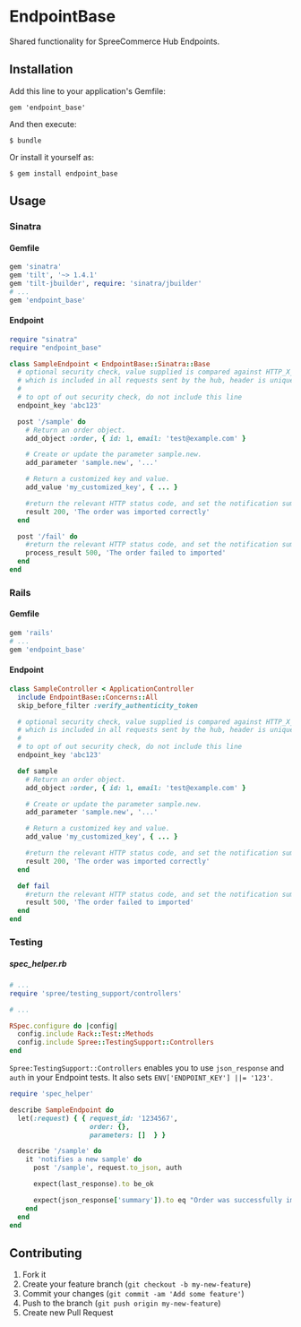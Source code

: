 # EndpointBase

Shared functionality for SpreeCommerce Hub Endpoints.

## Installation

Add this line to your application's Gemfile:

    gem 'endpoint_base'

And then execute:

    $ bundle

Or install it yourself as:

    $ gem install endpoint_base

## Usage

### Sinatra

#### Gemfile

```ruby
gem 'sinatra'
gem 'tilt', '~> 1.4.1'
gem 'tilt-jbuilder', require: 'sinatra/jbuilder'
# ...
gem 'endpoint_base'
```

#### Endpoint

```ruby
require "sinatra"
require "endpoint_base"

class SampleEndpoint < EndpointBase::Sinatra::Base
  # optional security check, value supplied is compared against HTTP_X_HUB_TOKEN header
  # which is included in all requests sent by the hub, header is unique per integration.
  #
  # to opt of out security check, do not include this line
  endpoint_key 'abc123'

  post '/sample' do
    # Return an order object.
    add_object :order, { id: 1, email: 'test@example.com' }

    # Create or update the parameter sample.new.
    add_parameter 'sample.new', '...'

    # Return a customized key and value.
    add_value 'my_customized_key', { ... }

    #return the relevant HTTP status code, and set the notification summary.
    result 200, 'The order was imported correctly'
  end

  post '/fail' do
    #return the relevant HTTP status code, and set the notification summary.
    process_result 500, 'The order failed to imported'
  end
end

```

### Rails

#### Gemfile

```ruby
gem 'rails'
# ...
gem 'endpoint_base'
```

#### Endpoint

```ruby
class SampleController < ApplicationController
  include EndpointBase::Concerns::All
  skip_before_filter :verify_authenticity_token

  # optional security check, value supplied is compared against HTTP_X_HUB_TOKEN header
  # which is included in all requests sent by the hub, header is unique per integration.
  #
  # to opt of out security check, do not include this line
  endpoint_key 'abc123'

  def sample
    # Return an order object.
    add_object :order, { id: 1, email: 'test@example.com' }

    # Create or update the parameter sample.new.
    add_parameter 'sample.new', '...'

    # Return a customized key and value.
    add_value 'my_customized_key', { ... }

    #return the relevant HTTP status code, and set the notification summary.
    result 200, 'The order was imported correctly'
  end

  def fail
    #return the relevant HTTP status code, and set the notification summary.
    result 500, 'The order failed to imported'
  end
end

```

### Testing

##### spec_helper.rb

```ruby
# ...
require 'spree/testing_support/controllers'

# ...

RSpec.configure do |config|
  config.include Rack::Test::Methods
  config.include Spree::TestingSupport::Controllers
end
```

`Spree:TestingSupport::Controllers` enables you to use `json_response` and `auth` in your Endpoint tests. It also sets `ENV['ENDPOINT_KEY'] ||= '123'`.

```ruby
require 'spec_helper'

describe SampleEndpoint do
  let(:request) { { request_id: '1234567',
                    order: {},
                    parameters: []  } }

  describe '/sample' do
    it 'notifies a new sample' do
      post '/sample', request.to_json, auth

      expect(last_response).to be_ok

      expect(json_response['summary']).to eq "Order was successfully imported"
    end
  end
end
```

## Contributing

1. Fork it
2. Create your feature branch (`git checkout -b my-new-feature`)
3. Commit your changes (`git commit -am 'Add some feature'`)
4. Push to the branch (`git push origin my-new-feature`)
5. Create new Pull Request
